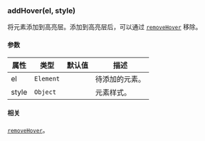 ---
---

### addHover(el, style)

将元素添加到高亮层。添加到高亮层后，可以通过 [`removeHover`](#removehoverel) 移除。

#### 参数

|属性|类型|默认值|描述|
|---|---|---|---|
| el | `Element` | | 待添加的元素。 |
| style | `Object` || 元素样式。 |

#### 相关

[`removeHover`](#removehoverel)。
